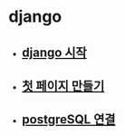 # django
- ## [django 시작](https://github.com/hanjhoon/django/blob/main/start_django.md)

- ## [첫 페이지 만들기](https://github.com/hanjhoon/django/blob/main/first_screen.md)

- ## [postgreSQL 연결](https://github.com/hanjhoon/django/blob/main/django_postsql.md)

